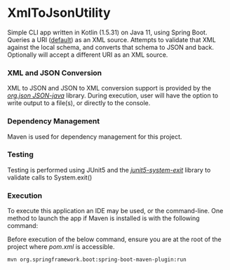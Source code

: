 # XmlToJsonUtility
Simple CLI app written in Kotlin (1.5.31) on Java 11, using Spring Boot. Queries a URI ([default](http://www.bindows.net/documentation/download/ab.xml)) 
as an XML source. Attempts to  validate that XML against the local schema, and converts that schema to JSON and back. 
Optionally will accept a different URI as an XML source.

### XML and JSON Conversion
XML to JSON and JSON to XML conversion support is provided by the *[org.json JSON-java](https://github.com/stleary/JSON-java)* library. 
During execution, user will have the option to write output to a file(s), or directly to the console.

### Dependency Management
Maven is used for dependency management for this project.

### Testing
Testing is performed using JUnit5 and the *[junit5-system-exit](https://github.com/tginsberg/junit5-system-exit)* library to validate calls to System.exit()

### Execution
To execute this application an IDE may be used, or the command-line. One method to launch the app if Maven is installed 
is with the following command:

Before execution of the below command, ensure you are at the root of the project where *pom.xml* is accessible.
```
mvn org.springframework.boot:spring-boot-maven-plugin:run
```